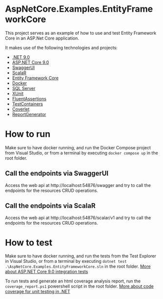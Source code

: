 # AspNetCore.Examples.EntityFrameworkCore

This project serves as an example of how to use and test Entity Framework Core in an ASP.Net Core application.

It makes use of the following technologies and projects:

- [.NET 9.0](https://dotnet.microsoft.com/download/dotnet/9.0)
- [ASP.NET Core 9.0](https://learn.microsoft.com/aspnet/core/?view=aspnetcore-9.0)
- [SwaggerUI](https://swagger.io/tools/swagger-ui/)
- [ScalaR](https://github.com/ScalaR/ScalaR)
- [Entity Framework Core](https://learn.microsoft.com/ef/core/)
- [Docker](https://www.docker.com/)
- [SQL Server](https://learn.microsoft.com/en-us/sql/linux/quickstart-install-connect-docker?view=sql-server-ver16&tabs=cli&pivots=cs1-bash)
- [XUnit](https://xunit.net/)
- [FluentAssertions](https://fluentassertions.com/)
- [TestContainers](https://testcontainers.com/)
- [Coverlet](https://github.com/coverlet-coverage/coverlet)
- [ReportGenerator](https://reportgenerator.io/)

# How to run
Make sure to have docker running, and run the Docker Compose project from Visual Studio, or from a terminal by executing `docker compose up` in the root folder.

## Call the endpoints via SwaggerUI
Access the web api at http://localhost:54876/swagger and try to call the endpoints for the resources CRUD operations.

## Call the endpoints via ScalaR
Access the web api at http://localhost:54876/scalar/v1 and try to call the endpoints for the resources CRUD operations.

# How to test
Make sure to have docker running, and run the tests from the Test Explorer in Visual Studio, or from a terminal by executing `dotnet test .\AspNetCore.Examples.EntityFrameworkCore.sln` in the root folder.
[More about ASP.NET Core 9.0 integration tests](https://learn.microsoft.com/aspnet/core/test/integration-tests?view=aspnetcore-9.0)

To run tests and generate an html coverage analysis report, run the `coverage_report.ps1` powershell script  in the root folder.
[More about code coverage for unit testing in .NET](https://learn.microsoft.com/dotnet/core/testing/unit-testing-code-coverage)